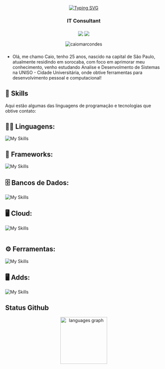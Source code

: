 <link rel="stylesheet" href="comming..." />

<div align="center">
<a href="https://git.io/typing-svg"><img src="https://readme-typing-svg.demolab.com?font=Teko&weight=600&size=36&pause=1000&color=F7F7F7&center=true&random=false&width=800&height=160&lines=Hi+%F0%9F%91%8B%2C+I'm+Caio+Marcondes" alt="Typing SVG" /></a>
</div>

<h3 align="center">IT Consultant</h3>

###

<div align="center">
<a href="https://instagram.com/caiopng" target="_blank"><img loading="lazy" src="https://img.shields.io/badge/-Instagram-%23E4405F?style=for-the-badge&logo=instagram&logoColor=white" target="_blank"></a>
<a href="https://www.linkedin.com/in/marcondescaio" target="_blank"><img loading="lazy" src="https://img.shields.io/badge/-LinkedIn-%230077B5?style=for-the-badge&logo=linkedin&logoColor=white" target="_blank"></a>   
<p align="center"> <img src="https://komarev.com/ghpvc/?username=caiomarcondes&label=Profile%20views&color=0e75b6&style=flat" alt="caiomarcondes" /> </p>
</div>

###

- Olá, me chamo Caio, tenho 25 anos, nascido na capital de São Paulo, atualmente residindo em sorocaba, com foco em aprimorar meu conhecimento, venho estudando Analise e Desenvolmento de Sistemas na UNISO - Cidade Universitária, onde obtive ferramentas para desenvolvimento pessoal e computacional!

## 🚀 Skills

Aqui estão algumas das linguagens de programação e tecnologias que obtive contato:

## 👨‍💻 Linguagens: 
![My Skills](https://skillicons.dev/icons?i=html,css,python,javascript)

## 🧰 Frameworks: 
![My Skills](https://skillicons.dev/icons?i=bootstrap,flutter,dart)

## 🗄️ Bancos de Dados: 
![My Skills](https://skillicons.dev/icons?i=mysql,mongo,postgres,sqlite,supabase)

## 🖥️ Cloud:
![My Skills](https://skillicons.dev/icons?i=linux,ubuntu,debian,windows,aws,azure,docker,cloudflare,grafana,prometheus,ngnix)<br><br>

## ⚙️ Ferramentas:
![My Skills](https://skillicons.dev/icons?i=git,vscode)

## 🖥️ Adds:
![My Skills](https://skillicons.dev/icons?i=figma,discord)

## Status Github
<div align="center">
  <img src="https://github-readme-stats.vercel.app/api/top-langs?username=caiomarcondes&locale=en&hide_title=false&layout=compact&card_width=320&langs_count=10&theme=dark&hide_border=true&order=2" height="150" alt="languages graph"  />
</div>



